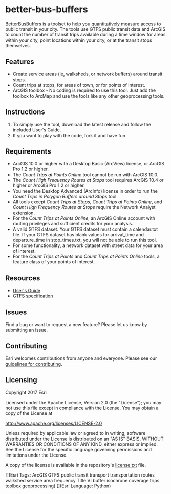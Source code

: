 # better-bus-buffers

BetterBusBuffers is a toolset to help you quantitatively measure access to public transit in your city. The tools use GTFS public transit data and ArcGIS to count the number of transit trips available during a time window for areas within your city, point locations within your city, or at the transit stops themselves.

## Features
* Create service areas (ie, walksheds, or network buffers) around transit stops.
* Count trips at stops, for areas of town, or for points of interest.
* ArcGIS toolbox - No coding is required to use this tool.  Just add the toolbox to ArcMap and use the tools like any other geoprocessing tools.

## Instructions

1. To simply use the tool, download the latest release and follow the included User's Guide.
2. If you want to play with the code, fork it and have fun.

## Requirements

* ArcGIS 10.0 or higher with a Desktop Basic (ArcView) license, or ArcGIS Pro 1.2 or higher.
* The *Count Trips at Points Online* tool cannot be run with ArcGIS 10.0.
* The *Count High Frequency Routes at Stops* tool requires ArcGIS 10.4 or higher or ArcGIS Pro 1.2 or higher.
* You need the Desktop Advanced (ArcInfo) license in order to run the *Count Trips in Polygon Buffers around Stops* tool.
* All tools except *Count Trips at Stops*, *Count Trips at Points Online*, and *Count High Frequency Routes at Stops* require the Network Analyst extension.
* For the *Count Trips at Points Online*, an ArcGIS Online account with routing privileges and sufficient credits for your analysis.
* A valid GTFS dataset. Your GTFS dataset must contain a calendar.txt file.  If your GTFS dataset has blank values for arrival_time and departure_time in stop_times.txt, you will not be able to run this tool.
* For some functionality, a network dataset with street data for your area of interest.
* For the *Count Trips at Points* and *Count Trips at Points Online* tools, a feature class of your points of interest.

## Resources

* [User's Guide](https://github.com/ArcGIS/public-transit-tools/blob/master/better-bus-buffers/UsersGuide.md)
* [GTFS specification](https://developers.google.com/transit/gtfs/reference)

## Issues

Find a bug or want to request a new feature?  Please let us know by submitting an issue.

## Contributing

Esri welcomes contributions from anyone and everyone. Please see our [guidelines for contributing](https://github.com/esri/contributing).

## Licensing
Copyright 2017 Esri

Licensed under the Apache License, Version 2.0 (the "License");
you may not use this file except in compliance with the License.
You may obtain a copy of the License at

   http://www.apache.org/licenses/LICENSE-2.0

Unless required by applicable law or agreed to in writing, software
distributed under the License is distributed on an "AS IS" BASIS,
WITHOUT WARRANTIES OR CONDITIONS OF ANY KIND, either express or implied.
See the License for the specific language governing permissions and
limitations under the License.

A copy of the license is available in the repository's [license.txt](../License.txt?raw=true) file.

[](Esri Tags: ArcGIS GTFS public transit transport transportation routes walkshed service area frequency Title VI buffer isochrone coverage trips toolbox geoprocessing)
[](Esri Language: Python)​
